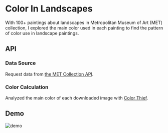 # Color In Landscapes
With 100+ paintings about landscapes in Metropolitan Museum of Art (MET) collection, I explored the main color used in each painting to find the pattern of color use in landscape paintings.


## API
### Data Source
Request data from [the MET Collection API](https://metmuseum.github.io/).

### Color Calculation
Analyzed the main color of each downloaded image with [Color Thief](https://lokeshdhakar.com/projects/color-thief/).

## Demo
![demo](assets/img/demo.gif)

